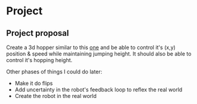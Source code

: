 # Project

## Project proposal

Create a 3d hopper similar to this [one](http://www.ai.mit.edu/projects/leglab/robots/3D_hopper/3D_hopper.html) and be able to control it's (x,y) position & speed while maintaining jumping height. It should also be able to control it's hopping height. 

Other phases of things I could do later:
- Make it do flips
- Add uncertainty in the robot's feedback loop to reflex the real world
- Create the robot in the real world

